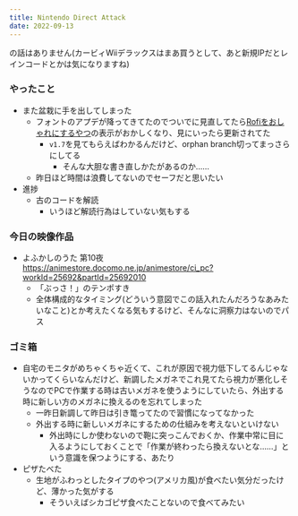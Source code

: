 ```yaml
---
title: Nintendo Direct Attack
date: 2022-09-13
---
```


の話はありません(カービィWiiデラックスはまあ買うとして、あと新規IPだとレインコードとかは気になりますね)

### やったこと
+ また盆栽に手を出してしまった
  + フォントのアプデが降ってきてたのでついでに見直してたら[Rofiをおしゃれにするやつ](https://github.com/adi1090x/rofi)の表示がおかしくなり、見にいったら更新されてた
    + `v1.7`を見てもらえばわかるんだけど、orphan branch切ってまっさらにしてる
      + そんな大胆な書き直しかたがあるのか……
  + 昨日ほど時間は浪費してないのでセーフだと思いたい
+ 進捗
  + 古のコードを解読
    + いうほど解読行為はしていない気もする


### 今日の映像作品
+ よふかしのうた 第10夜 <https://animestore.docomo.ne.jp/animestore/ci_pc?workId=25692&partId=25692010>
  + 「ぶっさ！」のテンポすき
  + 全体構成的なタイミング(どういう意図でこの話入れたんだろうなあみたいなこと)とか考えたくなる気もするけど、そんなに洞察力はないのでパス

### ゴミ箱
+ 自宅のモニタがめちゃくちゃ近くて、これが原因で視力低下してるんじゃないかってくらいなんだけど、新調したメガネでこれ見てたら視力が悪化しそうなのでPCで作業する時は古いメガネを使うようにしていたら、外出する時に新しい方のメガネに換えるのを忘れてしまった
  + 一昨日新調して昨日は引き篭ってたので習慣になってなかった
  + 外出する時に新しいメガネにするための仕組みを考えないといけない
    + 外出時にしか使わないので鞄に突っこんでおくか、作業中常に目に入るようにしておくことで「作業が終わったら換えないとな……」という意識を保つようにする、あたり
+ ピザたべた
  + 生地がふわっとしたタイプのやつ(アメリカ風)が食べたい気分だったけど、薄かった気がする
    + そういえばシカゴピザ食べたことないので食べてみたい
